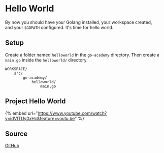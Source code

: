 # Hello World

By now you should have your Golang installed, your workspace created, and your `$GOPATH` configured. It's time for hello world.

## Setup

Create a folder named `helloworld` in the `go-academy` directory. Then create a `main.go` inside the `helloworld/` directory.

```text
WORKSPACE/
    src/
        go-academy/
            helloworld/
                main.go
```

## Project Hello World

{% embed url="https://www.youtube.com/watch?v=idVlTUy0xHc&feature=youtu.be" %}

## Source

[GitHub](https://github.com/calvinfeng/go-academy/tree/master/helloworld)

